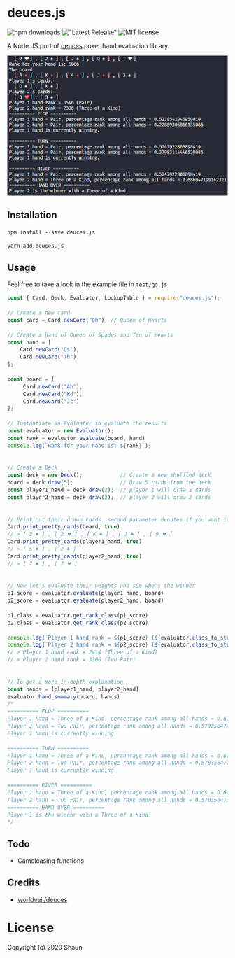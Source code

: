 # deuces.js

![npm downloads](https://img.shields.io/npm/dm/deuces.js.svg?style=flat-square)
!["Latest Release"](https://img.shields.io/npm/v/deuces.js.svg?style=flat-square)
![MIT license](https://img.shields.io/badge/license-MIT-green.svg?style=flat-square)

A Node.JS port of [deuces](https://github.com/worldveil/deuces) poker hand evaluation library.

![screenshot](img/ss.png "screenshot")

## Installation
```npm install --save deuces.js```

```yarn add deuces.js```

## Usage
Feel free to take a look in the example file in ```test/go.js```

```javascript
const { Card, Deck, Evaluator, LookupTable } = require("deuces.js");

// Create a new card
const card = Card.newCard("Qh"); // Queen of Hearts

// Create a hand of Queen of Spades and Ten of Hearts
const hand = [
    Card.newCard("Qs"),
    Card.newCard("Th")
];

const board = [
     Card.newCard("Ah"),
     Card.newCard("Kd"),
     Card.newCard("Jc")
];

// Instantiate an Evaluator to evaluate the results
const evaluator = new Evaluator();
const rank = evaluator.evaluate(board, hand)
console.log(`Rank for your hand is: ${rank}`);


// Create a Deck
const deck = new Deck();            // Create a new shuffled deck
board = deck.draw(5);               // Draw 5 cards from the deck
const player1_hand = deck.draw(2);  // player 1 will draw 2 cards
const player2_hand = deck.draw(2);  // player 2 will draw 2 cards


// Print out their drawn cards. second parameter denotes if you want it to be colored in console
Card.print_pretty_cards(board, true)
// > [ 2 ♦ ] , [ 2 ❤ ] , [ K ♣ ] , [ J ♣ ] , [ 9 ❤ ]
Card.print_pretty_cards(player1_hand, true)
// > [ 5 ♦ ] , [ 2 ♣ ]
Card.print_pretty_cards(player2_hand, true)
// > [ 7 ♠ ] , [ 7 ❤ ]


// Now let's evaluate their weights and see who's the winner
p1_score = evaluator.evaluate(player1_hand, board)
p2_score = evaluator.evaluate(player2_hand, board)

p1_class = evaluator.get_rank_class(p1_score)
p2_class = evaluator.get_rank_class(p2_score)

console.log(`Player 1 hand rank = ${p1_score} (${evaluator.class_to_string(p1_class)})`)
console.log(`Player 2 hand rank = ${p2_score} (${evaluator.class_to_string(p2_class)})`)
// > Player 1 hand rank = 2414 (Three of a Kind)
// > Player 2 hand rank = 3206 (Two Pair)


// To get a more in-depth explanation
const hands = [player1_hand, player2_hand]
evaluator.hand_summary(board, hands)
/*
========== FLOP ==========
Player 1 hand = Three of a Kind, percentage rank among all hands = 0.6756901634950415
Player 2 hand = Two Pair, percentage rank among all hands = 0.5703564727954972
Player 1 hand is currently winning.

========== TURN ==========
Player 1 hand = Three of a Kind, percentage rank among all hands = 0.6764942374698473
Player 2 hand = Two Pair, percentage rank among all hands = 0.5703564727954972
Player 1 hand is currently winning.

========== RIVER ==========
Player 1 hand = Three of a Kind, percentage rank among all hands = 0.6764942374698473
Player 2 hand = Two Pair, percentage rank among all hands = 0.5703564727954972
========== HAND OVER ==========
Player 1 is the winner with a Three of a Kind
*/
```

## Todo
- Camelcasing functions

## Credits
- [worldveil/deuces](https://github.com/worldveil/deuces)

# License
Copyright (c) 2020 Shaun
